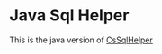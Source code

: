 # Java Sql Helper

This is the java version of
[CsSqlHelper](https://github.com/Tsinswreng/CsSqlHelper)
